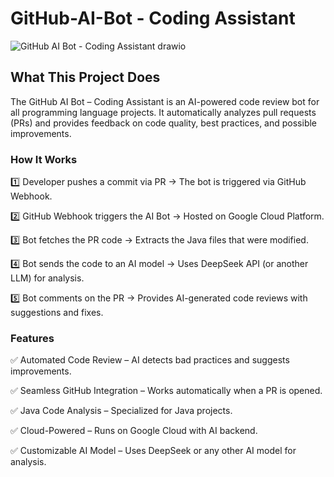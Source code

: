 # GitHub-AI-Bot - Coding Assistant
![GitHub AI Bot - Coding Assistant drawio](https://github.com/user-attachments/assets/58a8663b-8b03-4f4a-926a-20d3a1dced6a)

## What This Project Does

The GitHub AI Bot – Coding Assistant is an AI-powered code review bot for all programming language projects. It automatically analyzes pull requests (PRs) and provides feedback on code quality, best practices, and possible improvements.

### How It Works

1️⃣ Developer pushes a commit via PR → The bot is triggered via GitHub Webhook.  

2️⃣ GitHub Webhook triggers the AI Bot → Hosted on Google Cloud Platform.  

3️⃣ Bot fetches the PR code → Extracts the Java files that were modified.  

4️⃣ Bot sends the code to an AI model → Uses DeepSeek API (or another LLM) for analysis.  

5️⃣ Bot comments on the PR → Provides AI-generated code reviews with suggestions and fixes.  

### Features

✅ Automated Code Review – AI detects bad practices and suggests improvements.  

✅ Seamless GitHub Integration – Works automatically when a PR is opened.  

✅ Java Code Analysis – Specialized for Java projects.  

✅ Cloud-Powered – Runs on Google Cloud with AI backend.  

✅ Customizable AI Model – Uses DeepSeek or any other AI model for analysis.
